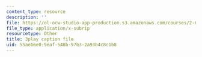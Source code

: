 ```yaml
---
content_type: resource
description: ''
file: https://ol-ocw-studio-app-production.s3.amazonaws.com/courses/2-627-fundamentals-of-photovoltaics-fall-2013/55aeb6e09eaf548b97b32a93b4c8c1b8_w6Gfm4D_pmw.vtt
file_type: application/x-subrip
resourcetype: Other
title: 3play caption file
uid: 55aeb6e0-9eaf-548b-97b3-2a93b4c8c1b8
---
```

